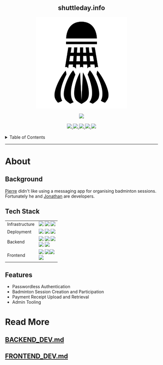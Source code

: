 <div align='center'>

## shuttleday.info

<p>
  <img src="docs/shuttlecock.webp" width=300>
</p>
<p>
  <a href="https://github.com/PScoriae/PCPartsTool/blob/main/LICENSE.md">
    <img src="https://img.shields.io/badge/license-WTFPL-brightgreen">
  </a>
</p>
<a href="https://jenkins.pierreccesario.com/job/Shuttleday/">
        <img src="https://jenkins.pierreccesario.com/buildStatus/icon?job=Shuttleday">
</a>
<a href="https://sonarqube.pierreccesario.com/dashboard?id=shuttleday_shuttleday_AYaC1XqOjJNBmqHJy_6N">
    <img src="https://sonarqube.pierreccesario.com/api/project_badges/measure?project=shuttleday_shuttleday_AYaC1XqOjJNBmqHJy_6N&metric=alert_status&token=sqb_9aeb7c71da525241c292560b8787ce67ff1a529c">
</a>
<a href="https://sonarqube.pierreccesario.com/dashboard?id=shuttleday_shuttleday_AYaC1XqOjJNBmqHJy_6N">
    <img src="https://sonarqube.pierreccesario.com/api/project_badges/measure?project=shuttleday_shuttleday_AYaC1XqOjJNBmqHJy_6N&metric=security_rating&token=sqb_9aeb7c71da525241c292560b8787ce67ff1a529c">
</a>
<a href="https://sonarqube.pierreccesario.com/dashboard?id=shuttleday_shuttleday_AYaC1XqOjJNBmqHJy_6N">
    <img src="https://sonarqube.pierreccesario.com/api/project_badges/measure?project=shuttleday_shuttleday_AYaC1XqOjJNBmqHJy_6N&metric=sqale_rating&token=sqb_9aeb7c71da525241c292560b8787ce67ff1a529c">
</a>
<a href="https://sonarqube.pierreccesario.com/dashboard?id=shuttleday_shuttleday_AYaC1XqOjJNBmqHJy_6N">
    <img src="https://sonarqube.pierreccesario.com/api/project_badges/measure?project=shuttleday_shuttleday_AYaC1XqOjJNBmqHJy_6N&metric=reliability_rating&token=sqb_9aeb7c71da525241c292560b8787ce67ff1a529c">
</a>

</div>
</br>
<details>
  <summary>Table of Contents</summary>
  <ol>
    <li>
      <a href="#about">About</a>
      <ol>
        <li><a href="#features">Features</a></li>
        <li><a href="#cloud-architecture">Cloud Architecture</a></li>
      </ol>
    </li>
    <li><a href="#installation">Installation</a></li>
    <li>
      <a href="#developing">Developing</a>
    </li>
    <li>
      <a href="#testing">Testing</a>
    </li>
    <li>
      <a href="#building">Building</a>
    </li>
    <li>
      <a href="#deployment">Deployment</a>
      <ol>
        <li><a href="#cloud-deployment">Cloud Deployment</a></li>
        <li><a href="#local-deployment">Local Deployment</a></li>
      </ol>
    </li>
  </ol>
</details>
<hr/>

# About

## Background

[Pierre](https://pierreccesario.com) didn't like using a messaging app for organising badminton sessions. Fortunately he and [Jonathan](https://tjonathan.com) are developers.

## Tech Stack

|                |                                                                                                                                                                                                                                                                                                                                                                                                                                                                                                                                                                       |
| -------------- | --------------------------------------------------------------------------------------------------------------------------------------------------------------------------------------------------------------------------------------------------------------------------------------------------------------------------------------------------------------------------------------------------------------------------------------------------------------------------------------------------------------------------------------------------------------------- |
| Infrastructure | <img src="https://img.shields.io/badge/Amazon_AWS-FF9900?style=for-the-badge&logo=amazonaws&logoColor=white"> <img src="https://img.shields.io/badge/Cloudflare-F38020?style=for-the-badge&logo=Cloudflare&logoColor=white"> <img src="https://img.shields.io/badge/Nginx-009639?style=for-the-badge&logo=nginx&logoColor=white">                                                                                                                                                                                                                                     |
| Deployment     | <img src="https://img.shields.io/badge/Jenkins-D24939?style=for-the-badge&logo=Jenkins&logoColor=white"> <img src="https://img.shields.io/badge/Sonar%20cloud-F3702A?style=for-the-badge&logo=sonarcloud&logoColor=white"> <img src="https://img.shields.io/badge/Docker-2CA5E0?style=for-the-badge&logo=docker&logoColor=white">                                                                                                                                                                                                                                     |
| Backend        | <img src="https://img.shields.io/badge/MongoDB-4EA94B?style=for-the-badge&logo=mongodb&logoColor=white"> <img src="https://img.shields.io/badge/Node.js-339933?style=for-the-badge&logo=nodedotjs&logoColor=white"> <img src="https://img.shields.io/badge/TypeScript-007ACC?style=for-the-badge&logo=typescript&logoColor=white"> </br> <img src="https://img.shields.io/badge/Express.js-000000?style=for-the-badge&logo=express&logoColor=white"> <img src="https://img.shields.io/badge/JWT-000000?style=for-the-badge&logo=JSON%20web%20tokens&logoColor=white"> |
| Frontend       | <img src="https://img.shields.io/badge/React-20232A?style=for-the-badge&logo=react&logoColor=61DAFB"> <img src="https://img.shields.io/badge/JavaScript-323330?style=for-the-badge&logo=javascript&logoColor=F7DF1E"><img src="https://img.shields.io/badge/Webpack-8DD6F9?style=for-the-badge&logo=Webpack&logoColor=white"> </br> <img src="https://img.shields.io/badge/Material%20UI-007FFF?style=for-the-badge&logo=mui&logoColor=white">                                                                                                                        |

## Features

- Passwordless Authentication
- Badminton Session Creation and Participation
- Payment Receipt Upload and Retrieval
- Admin Tooling

# Read More

<a href="./docs/BACKEND_DEV.md"><h2>BACKEND_DEV.md</h2></a>
<a href="./docs/FRONTEND_DEV.md"><h2>FRONTEND_DEV.md</h2></a>
